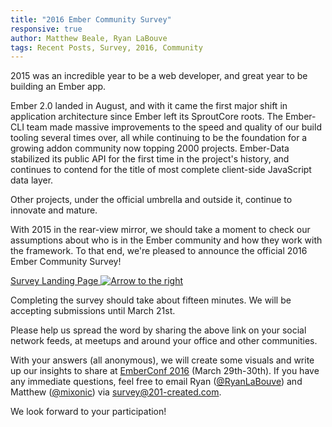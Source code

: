 ```yaml
---
title: "2016 Ember Community Survey"
responsive: true
author: Matthew Beale, Ryan LaBouve
tags: Recent Posts, Survey, 2016, Community
---
```


2015 was an incredible year to be a web developer, and great year to be
building an Ember app.

Ember 2.0 landed in August, and with it came the first major shift in
application architecture since Ember left its SproutCore roots. The Ember-CLI
team made massive improvements to the speed and quality of our build tooling
several times over, all while continuing to be the foundation for a growing
addon community now topping 2000 projects. Ember-Data stabilized its public
API for the first time in the project's history, and continues to contend
for the title of most complete client-side JavaScript data layer.

Other projects, under the official umbrella and outside it, continue to
innovate and mature.

With 2015 in the rear-view mirror, we should take a moment to check our assumptions
about who is in the Ember community and how they work with the framework.
To that end, we're pleased to announce
the official 2016 Ember Community Survey!

<a href="/ember-community-survey-2016" class="survey-button orange button">
  Survey Landing Page <img src="/images/survey/right-arrow.png" alt="Arrow to the right" />
</a>

Completing the survey should take about fifteen minutes. We will be accepting
submissions until March 21st.

Please help us spread the word by sharing the above link on your social
network feeds, at meetups and around your office and other communities.

With your answers (all anonymous), we will create some visuals and write up our
insights to share at [EmberConf 2016](http://emberconf.com/) (March 29th-30th).
If you have any immediate questions, feel free to email
Ryan ([@RyanLaBouve](https://twitter.com/RyanLaBouve)) and
Matthew ([@mixonic](https://twitter.com/mixonic)) via
[survey@201-created.com](mailto:survey@201-created.com).

We look forward to your participation!
